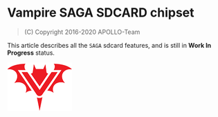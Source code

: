 # Vampire SAGA SDCARD chipset

> (C) Copyright 2016-2020 APOLLO-Team

This article describes all the `SAGA` sdcard features, and is still in **Work In Progress** status.

![Vampire Logo](../ASSETS/V_LOGO.png)

